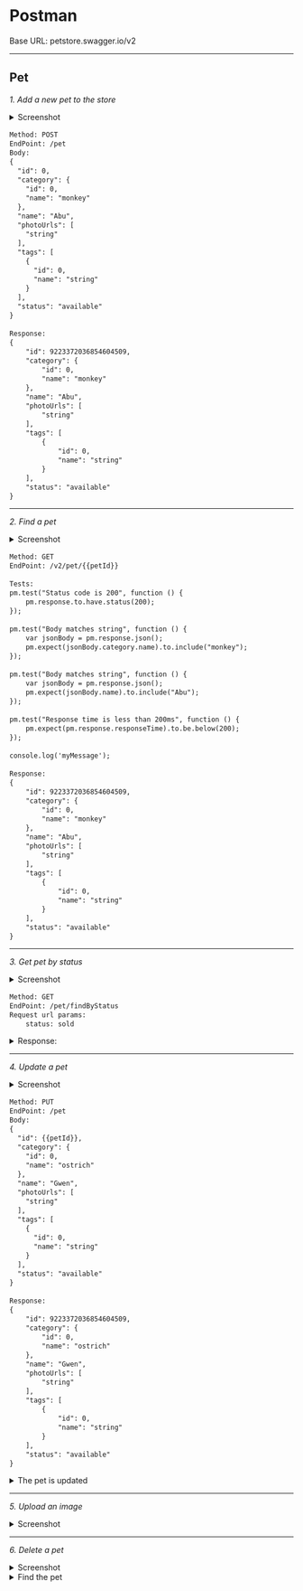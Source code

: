 # Postman

Base URL: petstore.swagger.io/v2
***

## Pet

*1. Add a new pet to the store*

<details>
  <summary>Screenshot</summary>
  
  ![Postman](https://github.com/Meiliger/postman/blob/main/reqres.in/Screens/List%20Users%20-%20Valid.png)
</details>

```
Method: POST
EndPoint: /pet
Body:
{
  "id": 0,
  "category": {
    "id": 0,
    "name": "monkey"
  },
  "name": "Abu",
  "photoUrls": [
    "string"
  ],
  "tags": [
    {
      "id": 0,
      "name": "string"
    }
  ],
  "status": "available"
}

Response: 
{
    "id": 9223372036854604509,
    "category": {
        "id": 0,
        "name": "monkey"
    },
    "name": "Abu",
    "photoUrls": [
        "string"
    ],
    "tags": [
        {
            "id": 0,
            "name": "string"
        }
    ],
    "status": "available"
}
```
***

*2. Find a pet*

<details>
  <summary>Screenshot</summary>
  
  ![Postman](https://github.com/Meiliger/postman/blob/main/reqres.in/Screens/Single%20User%20-%20Valid.png)
</details>

```
Method: GET
EndPoint: /v2/pet/{{petId}}

Tests:
pm.test("Status code is 200", function () {
    pm.response.to.have.status(200);
});

pm.test("Body matches string", function () {
    var jsonBody = pm.response.json();
    pm.expect(jsonBody.category.name).to.include("monkey");
});

pm.test("Body matches string", function () {
    var jsonBody = pm.response.json();
    pm.expect(jsonBody.name).to.include("Abu");
});

pm.test("Response time is less than 200ms", function () {
    pm.expect(pm.response.responseTime).to.be.below(200);
});

console.log('myMessage');

Response: 
{
    "id": 9223372036854604509,
    "category": {
        "id": 0,
        "name": "monkey"
    },
    "name": "Abu",
    "photoUrls": [
        "string"
    ],
    "tags": [
        {
            "id": 0,
            "name": "string"
        }
    ],
    "status": "available"
}
```
***

*3. Get pet by status*

<details>
  <summary>Screenshot</summary>
  
  ![Postman](https://github.com/Meiliger/postman/blob/main/reqres.in/Screens/list%20Resource%20-%20valid.png)
</details>

```
Method: GET
EndPoint: /pet/findByStatus
Request url params: 
	status: sold
```

<details>
  <summary>Response:</summary>
  
  [
    {
        "id": 24093935,
        "category": {
            "id": -6714225,
            "name": "do magna"
        },
        "name": "doggie",
        "photoUrls": [
            "aute",
            "velit"
        ],
        "tags": [
            {
                "id": 71561130,
                "name": "deserunt ut occaecat"
            },
            {
                "id": -1195842,
                "name": "nulla nostrud occaeca"
            }
        ],
        "status": "sold"
    },
    {
        "id": 9223372036854604228,
        "category": {
            "id": 63369977,
            "name": "enim nostrud proident eiusmod"
        },
        "name": "doggie",
        "photoUrls": [
            "magna ut",
            "exercitation ut"
        ],
        "tags": [
            {
                "id": -49719165,
                "name": "quis sint ad"
            },
            {
                "id": 12147847,
                "name": "sunt amet laboris"
            }
        ],
        "status": "sold"
    },
    {
        "id": 6479003,
        "category": {
            "id": -4830501,
            "name": "irure adipisicing e"
        },
        "name": "doggie",
        "photoUrls": [
            "sit elit",
            "commodo quis pariatur cupidatat"
        ],
        "tags": [
            {
                "id": -53025539,
                "name": "proident et reprehenderit"
            },
            {
                "id": 76820909,
                "name": "labore ullamco"
            }
        ],
        "status": "sold"
    },
    {
        "id": 9223372036854604241,
        "category": {
            "id": 13901210,
            "name": "Lorem"
        },
        "name": "doggie",
        "photoUrls": [
            "irure",
            "amet mollit"
        ],
        "tags": [
            {
                "id": 62083722,
                "name": "proident magna consequat"
            },
            {
                "id": 83179165,
                "name": "commodo sint"
            }
        ],
        "status": "sold"
    },
    {
        "id": 3708840,
        "category": {
            "id": 9855812,
            "name": "Duis in commodo"
        },
        "name": "doggie",
        "photoUrls": [
            "minim id in sit",
            "est esse culpa nisi"
        ],
        "tags": [
            {
                "id": -89808508,
                "name": "sit"
            },
            {
                "id": -5238278,
                "name": "dolor in"
            }
        ],
        "status": "sold"
    },
    {
        "id": 91507602,
        "category": {
            "id": -95494262,
            "name": "sit ea"
        },
        "name": "doggie",
        "photoUrls": [
            "deserunt",
            "id sint et"
        ],
        "tags": [
            {
                "id": -54029842,
                "name": "ullamco"
            },
            {
                "id": 13198949,
                "name": "id"
            }
        ],
        "status": "sold"
    },
    {
        "id": 9223372036854604265,
        "category": {
            "id": -52311390,
            "name": "enim tempor labore sit amet"
        },
        "name": "doggie",
        "photoUrls": [
            "magna officia aute",
            "cillum labore qui"
        ],
        "tags": [
            {
                "id": -40013794,
                "name": "in irure sit Duis"
            },
            {
                "id": -72219424,
                "name": "labore aliquip aliqua"
            }
        ],
        "status": "sold"
    },
    {
        "id": 3903023,
        "category": {
            "id": -56789506,
            "name": "cillum p"
        },
        "name": "doggie",
        "photoUrls": [
            "aliquip Excepteur",
            "commodo dolore consequat eu"
        ],
        "tags": [
            {
                "id": 60937326,
                "name": "irure in"
            },
            {
                "id": 20218536,
                "name": "sint consectetur ad voluptate"
            }
        ],
        "status": "sold"
    },
    {
        "id": 9223372036854604679,
        "category": {
            "id": 48345351,
            "name": "dolore quis"
        },
        "name": "doggie",
        "photoUrls": [
            "deseru",
            "nisi aute do incididunt"
        ],
        "tags": [
            {
                "id": 72677302,
                "name": "in incididunt dolore occaecat"
            },
            {
                "id": -38449077,
                "name": "adipisicing"
            }
        ],
        "status": "sold"
    }
]

</details>

***

*4. Update a pet*

<details>
  <summary>Screenshot</summary>
  
  ![Postman](https://github.com/Meiliger/postman/blob/main/reqres.in/Screens/Single%20Resource%20-%20Valid.png)
</details>

```
Method: PUT
EndPoint: /pet
Body:
{
  "id": {{petId}},
  "category": {
    "id": 0,
    "name": "ostrich"
  },
  "name": "Gwen",
  "photoUrls": [
    "string"
  ],
  "tags": [
    {
      "id": 0,
      "name": "string"
    }
  ],
  "status": "available"
}

Response:
{
    "id": 9223372036854604509,
    "category": {
        "id": 0,
        "name": "ostrich"
    },
    "name": "Gwen",
    "photoUrls": [
        "string"
    ],
    "tags": [
        {
            "id": 0,
            "name": "string"
        }
    ],
    "status": "available"
}
```

<details>
  <summary>The pet is updated</summary>
  
  ![Postman](https://github.com/Meiliger/postman/blob/main/reqres.in/Screens/Single%20Resource%20-%20Valid.png)
</details>

***

*5. Upload an image*

<details>
  <summary>Screenshot</summary>
  
  ![Postman](https://github.com/Meiliger/postman/blob/main/reqres.in/Screens/Delayed%20Response.png)
</details>

***

*6. Delete a pet*

<details>
  <summary>Screenshot</summary>
  
  ![Postman](https://github.com/Meiliger/postman/blob/main/reqres.in/Screens/Single%20User%20-%20Invalid.png)
</details>

<details>
  <summary>Find the pet</summary>
  
  ![Postman](https://github.com/Meiliger/postman/blob/main/reqres.in/Screens/Single%20User%20-%20Invalid.png)
</details>

